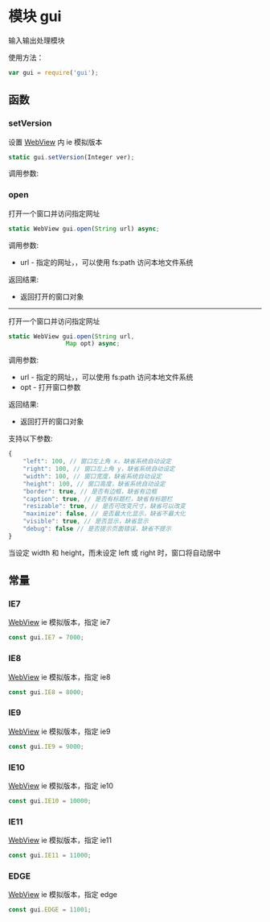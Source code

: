 # 模块 gui
输入输出处理模块

使用方法：
```JavaScript
var gui = require('gui');
```
## 函数
        
### setVersion
设置 [WebView](/docs/manual/object/ifs/webview.md.html) 内 ie 模拟版本
```JavaScript
static gui.setVersion(Integer ver);
```

调用参数:

### open
打开一个窗口并访问指定网址
```JavaScript
static WebView gui.open(String url) async;
```

调用参数:
* url - 指定的网址，，可以使用 fs:path 访问本地文件系统

返回结果:
* 返回打开的窗口对象

--------------------------
打开一个窗口并访问指定网址
```JavaScript
static WebView gui.open(String url,
                Map opt) async;
```

调用参数:
* url - 指定的网址，，可以使用 fs:path 访问本地文件系统
* opt - 打开窗口参数

返回结果:
* 返回打开的窗口对象

支持以下参数:
```JavaScript
{
    "left": 100, // 窗口左上角 x，缺省系统自动设定
    "right": 100, // 窗口左上角 y，缺省系统自动设定
    "width": 100, // 窗口宽度，缺省系统自动设定
    "height": 100, // 窗口高度，缺省系统自动设定
    "border": true, // 是否有边框，缺省有边框
    "caption": true, // 是否有标题栏，缺省有标题栏
    "resizable": true, // 是否可改变尺寸，缺省可以改变
    "maximize": false, // 是否最大化显示，缺省不最大化
    "visible": true, // 是否显示，缺省显示
    "debug": false // 是否提示页面错误，缺省不提示
}
```
当设定 width 和 height，而未设定 left 或 right 时，窗口将自动居中
## 常量
        
### IE7
[WebView](/docs/manual/object/ifs/webview.md.html) ie 模拟版本，指定 ie7
```JavaScript
const gui.IE7 = 7000;
```

### IE8
[WebView](/docs/manual/object/ifs/webview.md.html) ie 模拟版本，指定 ie8
```JavaScript
const gui.IE8 = 8000;
```

### IE9
[WebView](/docs/manual/object/ifs/webview.md.html) ie 模拟版本，指定 ie9
```JavaScript
const gui.IE9 = 9000;
```

### IE10
[WebView](/docs/manual/object/ifs/webview.md.html) ie 模拟版本，指定 ie10
```JavaScript
const gui.IE10 = 10000;
```

### IE11
[WebView](/docs/manual/object/ifs/webview.md.html) ie 模拟版本，指定 ie11
```JavaScript
const gui.IE11 = 11000;
```

### EDGE
[WebView](/docs/manual/object/ifs/webview.md.html) ie 模拟版本，指定 edge
```JavaScript
const gui.EDGE = 11001;
```

